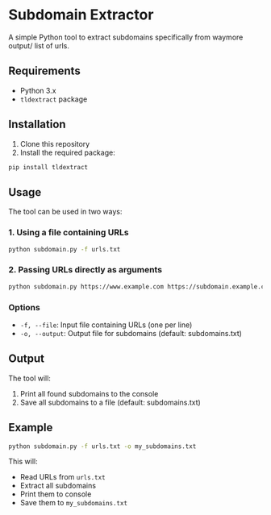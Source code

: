 # Subdomain Extractor

A simple Python tool to extract subdomains specifically from waymore output/ list of urls.

## Requirements

- Python 3.x
- `tldextract` package

## Installation

1. Clone this repository
2. Install the required package:
```bash
pip install tldextract
```

## Usage

The tool can be used in two ways:

### 1. Using a file containing URLs

```bash
python subdomain.py -f urls.txt
```

### 2. Passing URLs directly as arguments

```bash
python subdomain.py https://www.example.com https://subdomain.example.com
```

### Options

- `-f, --file`: Input file containing URLs (one per line)
- `-o, --output`: Output file for subdomains (default: subdomains.txt)

## Output

The tool will:
1. Print all found subdomains to the console
2. Save all subdomains to a file (default: subdomains.txt)

## Example

```bash
python subdomain.py -f urls.txt -o my_subdomains.txt
```

This will:
- Read URLs from `urls.txt`
- Extract all subdomains
- Print them to console
- Save them to `my_subdomains.txt`
